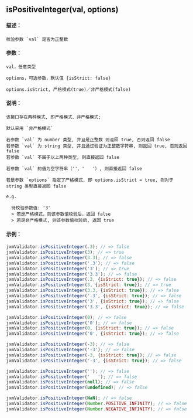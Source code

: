 
## isPositiveInteger(val, options)

#### 描述：

    校验参数 `val` 是否为正整数

#### 参数：

    val，任意类型

    options，可选参数，默认值 {isStrict: false}

    options.isStrict, 严格模式(true)／非严格模式(false)

#### 说明：

    该接口存在两种模式, 即严格模式、非严格模式;

    默认采用 `非严格模式`

    若参数 `val` 为 number 类型, 并且是正整数 则返回 true, 否则返回 false
    若参数 `val` 为 string 类型, 并且通过验证为正整数字符串, 则返回 true, 否则返回 false
    若参数 `val` 不属于以上两种类型, 则直接返回 false

    若参数 `val` 的值为空字符串（''、'   '）, 则直接返回 false

    若是参数 `options` 指定了严格模式, 即 options.isStrict = true, 则对于 string 类型直接返回 false

    e.g.

      待校验参数值: '3'
      > 若是严格模式，则该参数值校验后，返回 false
      > 若是非严格模式, 则该参数值校验后, 返回 true

#### 示例：

```javascript
jxmValidator.isPositiveInteger(.3); // => false
jxmValidator.isPositiveInteger(3); // => true
jxmValidator.isPositiveInteger(3.3); // => false
jxmValidator.isPositiveInteger('.3'); // => false
jxmValidator.isPositiveInteger('3'); // => true
jxmValidator.isPositiveInteger('3.3'); // => false
jxmValidator.isPositiveInteger(.3, {isStrict: true}); // => false
jxmValidator.isPositiveInteger(3, {isStrict: true}); // => true
jxmValidator.isPositiveInteger(3.3, {isStrict: true}); // => false
jxmValidator.isPositiveInteger('.3', {isStrict: true}); // => false
jxmValidator.isPositiveInteger('3', {isStrict: true}); // => false
jxmValidator.isPositiveInteger('3.3', {isStrict: true}); // => false

jxmValidator.isPositiveInteger(0); // => false
jxmValidator.isPositiveInteger('0'); // => false
jxmValidator.isPositiveInteger(0, {isStrict: true}); // => false
jxmValidator.isPositiveInteger('0', {isStrict: true}); // => false

jxmValidator.isPositiveInteger(-3); // => false
jxmValidator.isPositiveInteger('-3'); // => false
jxmValidator.isPositiveInteger(-3, {isStrict: true}); // => false
jxmValidator.isPositiveInteger('-3', {isStrict: true}); // => false

jxmValidator.isPositiveInteger(''); // => false
jxmValidator.isPositiveInteger('   '); // => false
jxmValidator.isPositiveInteger(null); // => false
jxmValidator.isPositiveInteger(undefined); // => false

jxmValidator.isPositiveInteger(NaN); // => false
jxmValidator.isPositiveInteger(Number.POSITIVE_INFINITY); // => false
jxmValidator.isPositiveInteger(Number.NEGATIVE_INFINITY); // => false
```
